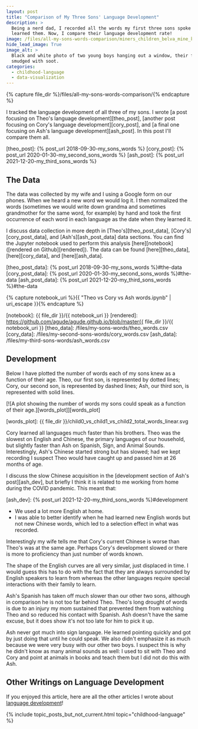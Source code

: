 ```yaml
---
layout: post
title: "Comparison of My Three Sons' Language Development"
description: >
  Being a nerd dad, I recorded all the words my first three sons spoke as they
  learned them. Now, I compare their language development rate!
image: /files/all-my-sons-words-comparison/miners_children_belva_mine_kentucky_nara.jpg
hide_lead_image: True
image_alt: >
  Black and white photo of two young boys hanging out a window, their faces
  smudged with soot.
categories:
  - childhood-language
  - data-visualization
---
```


{% capture file_dir %}/files/all-my-sons-words-comparison/{% endcapture %}

I tracked the language development of all three of my sons. I wrote [a post
focusing on Theo's language development][theo_post], [another post focusing
on Cory's language development][cory_post], and [a final one focusing on Ash's
language development][ash_post]. In this post I'll compare them all.

[theo_post]: {% post_url 2018-09-30-my_sons_words %}
[cory_post]: {% post_url 2020-01-30-my_second_sons_words %}
[ash_post]: {% post_url 2021-12-20-my_third_sons_words %}

## The Data

The data was collected by my wife and I using a Google form on our phones.
When we heard a new word we would log it. I then normalized the words
(sometimes we would write down grandma and sometimes grandmother for the same
word, for example) by hand and took the first occurrence of each word in each
language as the date when they learned it.

I discuss data collection in more depth in [Theo's][theo_post_data], 
[Cory's][cory_post_data], and [Ash's][ash_post_data] data sections. You can
find the Jupyter notebook used to perform this analysis [here][notebook]
([rendered on Github][rendered]). The data can be found [here][theo_data], 
[here][cory_data], and [here][ash_data].

[theo_post_data]: {% post_url 2018-09-30-my_sons_words %}#the-data
[cory_post_data]: {% post_url 2020-01-30-my_second_sons_words %}#the-data
[ash_post_data]: {% post_url 2021-12-20-my_third_sons_words %}#the-data

{% capture notebook_uri %}{{ "Theo vs Cory vs Ash words.ipynb" | uri_escape }}{% endcapture %}

[notebook]: {{ file_dir }}/{{ notebook_uri }}
[rendered]: https://github.com/agude/agude.github.io/blob/master{{ file_dir }}/{{ notebook_uri }}
[theo_data]: /files/my-sons-words/theo_words.csv
[cory_data]: /files/my-second-sons-words/cory_words.csv
[ash_data]: /files/my-third-sons-words/ash_words.csv

## Development

Below I have plotted the number of words each of my sons knew as a function of
their age. Theo, our first son, is represented by dotted lines; Cory, our
second son, is represented by dashed lines; Ash, our third son, is represented
with solid lines.

[![A plot showing the number of words my sons could speak as a function of
their age.][words_plot]][words_plot]

[words_plot]: {{ file_dir }}/child0_vs_child1_vs_child2_total_words_linear.svg

Cory learned all languages much faster than his brothers. Theo was the slowest
on English and Chinese, the primary languages of our household, but slightly
faster than Ash on Spanish, Sign, and Animal Sounds. Interestingly, Ash's
Chinese started strong but has slowed; had we kept recording I suspect Theo
would have caught up and passed him at 26 months of age.

I discuss the slow Chinese acquisition in the [development
section of Ash's post][ash_dev], but briefly I think it is related to me
working from home during the COVID pandemic. This meant that:

[ash_dev]: {% post_url 2021-12-20-my_third_sons_words %}#development

- We used a lot more English at home.
- I was able to better identify when he had learned new English words but not
  new Chinese words, which led to a selection effect in what was recorded.

Interestingly my wife tells me that Cory's current Chinese is worse than
Theo's was at the same age. Perhaps Cory's development slowed or there is more
to proficiency than just number of words known.

The shape of the English curves are all very similar, just displaced in time.
I would guess this has to do with the fact that they are always surrounded by
English speakers to learn from whereas the other languages require special
interactions with their family to learn.

Ash's Spanish has taken off much slower than our other two sons, although in
comparison he is not too far behind Theo. Theo's long drought of words is due
to an injury my mom sustained that prevented them from watching Theo and so
reduced his contact with Spanish. Ash doesn't have the same excuse, but it
does show it's not too late for him to pick it up.

Ash never got much into sign language. He learned pointing quickly and got by
just doing that until he could speak. We also didn't emphasize it as much
because we were very busy with our other two boys. I suspect this is why he
didn't know as many animal sounds as well: I used to sit with Theo and Cory
and point at animals in books and teach them but I did not do this with Ash.

## Other Writings on Language Development

If you enjoyed this article, here are all the other articles I wrote about
[language development][language_topic]!

[language_topic]: /topics/childhood-language/

{% include topic_posts_but_not_current.html
  topic="childhood-language"
%}
